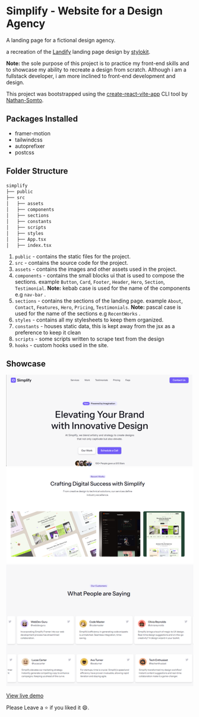 # Simplify - Website for a Design Agency

A landing page for a fictional design agency.

a recreation of the [Landify](https://landify.framer.website/) landing page design by [stylokit](https://stylokit.com/).

**Note:** the sole purpose of this project is to practice my front-end skills and to showcase my ability to recreate a design from scratch.
Although i am a fullstack developer, i am more inclined to front-end development and design.

This project was bootstrapped using the [create-react-vite-app](https://github.com/Nathan-Somto/create-react-vite-app) CLI tool by [Nathan-Somto](https://github.com/Nathan-Somto).

## Packages Installed

- framer-motion
- tailwindcss
- autoprefixer
- postcss

## Folder Structure

```
simplify
├── public
├── src
│   ├── assets
│   ├── components
│   ├── sections
│   ├── constants
│   ├── scripts
│   ├── styles
│   ├── App.tsx
│   ├── index.tsx
```

1. `public` - contains the static files for the project.
2. `src` - contains the source code for the project.
3. `assets` - contains the images and other assets used in the project.
4. `components` - contains the small blocks ui that is used to compose the sections. example `Button`, `Card`, `Footer`, `Header`, `Hero`, `Section`, `Testimonial`.
   **Note:** kebab case is used for the name of the components e.g `nav-bar` .
5. `sections` - contains the sections of the landing page. example `About`, `Contact`, `Features`, `Hero`, `Pricing`, `Testimonials`.
   **Note:** pascal case is used for the name of the sections e.g `RecentWorks` .
6. `styles` - contains all my stylesheets to keep them organized.
7. `constants` - houses static data, this is kept away from the jsx as a preference to keep it clean
8. `scripts` - some scripts written to scrape text from the design
9. `hooks` - custom hooks used in the site.
## Showcase
![hero](./screenshots/hero.png)
![works](./screenshots/works.png)
![testimonials](./screenshots/testimonials.png)

[View live demo](https://example.com)


Please Leave a :star: if you liked it :smile:.